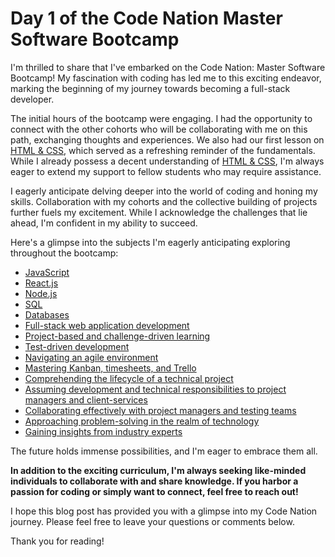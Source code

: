 # Day 1 of the Code Nation Master Software Bootcamp

I'm thrilled to share that I've embarked on the Code Nation: Master Software Bootcamp! My fascination with coding has led me to this exciting endeavor, marking the beginning of my journey towards becoming a full-stack developer.

The initial hours of the bootcamp were engaging. I had the opportunity to connect with the other cohorts who will be collaborating with me on this path, exchanging thoughts and experiences. We also had our first lesson on [HTML & CSS](https://www.w3schools.com/html/), which served as a refreshing reminder of the fundamentals. While I already possess a decent understanding of [HTML & CSS](https://www.w3schools.com/html/), I'm always eager to extend my support to fellow students who may require assistance.

I eagerly anticipate delving deeper into the world of coding and honing my skills. Collaboration with my cohorts and the collective building of projects further fuels my excitement. While I acknowledge the challenges that lie ahead, I'm confident in my ability to succeed.

Here's a glimpse into the subjects I'm eagerly anticipating exploring throughout the bootcamp:

* [JavaScript](https://www.javascript.com/)
* [React.js](https://reactjs.org/)
* [Node.js](https://nodejs.org/en/)
* [SQL](https://www.sqlcourse.com/)
* [Databases](https://www.guru99.com/database-management-systems-tutorial.html)
* [Full-stack web application development](https://www.freecodecamp.org/learn/front-end-development/full-stack-javascript)
* [Project-based and challenge-driven learning](https://www.udacity.com/course/full-stack-web-developer-nanodegree--nd002)
* [Test-driven development](https://www.martinfowler.com/articles/tdd.html)
* [Navigating an agile environment](https://www.indeed.com/career-advice/career-development/agile-environment)
* [Mastering Kanban, timesheets, and Trello](https://www.trello.com/)
* [Comprehending the lifecycle of a technical project](https://www.projectmanager.com/blog/project-management/project-lifecycle-steps)
* [Assuming development and technical responsibilities to project managers and client-services](https://www.coursera.org/professional-certificates/coursera-project-management-certificate)
* [Collaborating effectively with project managers and testing teams](https://www.indeed.com/career-advice/career-development/agile-environment)
* [Approaching problem-solving in the realm of technology](https://www.coursera.org/learn/algorithms-and-problem-solving)
* [Gaining insights from industry experts](https://www.udacity.com/course/learning-to-learn-free)

The future holds immense possibilities, and I'm eager to embrace them all.

**In addition to the exciting curriculum, I'm always seeking like-minded individuals to collaborate with and share knowledge. If you harbor a passion for coding or simply want to connect, feel free to reach out!**

I hope this blog post has provided you with a glimpse into my Code Nation journey. Please feel free to leave your questions or comments below.

Thank you for reading!
